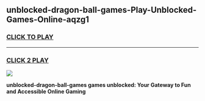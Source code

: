 
## unblocked-dragon-ball-games-Play-Unblocked-Games-Online-aqzg1
<h3>
<a href="https://premium76.site?title=unblocked-dragon-ball-games&ref=25A">CLICK TO PLAY</a></h3>
<hr>

<h3>
<a href="https://premium76.site?title=unblocked-dragon-ball-games&ref=25A">CLICK 2 PLAY</a>
  
</h3>

<a href="https://premium76.site?title=unblocked-dragon-ball-games&ref=25A"><img src="https://clearcache.store/games.png"></a>


**unblocked-dragon-ball-games games unblocked: Your Gateway to Fun and Accessible Online Gaming**
